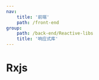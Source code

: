 ```yaml
---
nav:
    title: '前端'
    path: /front-end
group:
    path: /back-end/Reactive-libs
    title: '响应式库'
---
```


# Rxjs